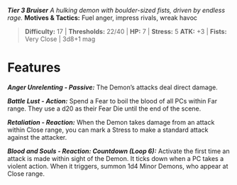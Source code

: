 ***Tier 3 Bruiser***
*A hulking demon with boulder-sized fists, driven by endless rage.*
**Motives & Tactics:** Fuel anger, impress rivals, wreak havoc

> **Difficulty:** 17 | **Thresholds:** 22/40 | **HP:** 7 | **Stress:** 5
> **ATK:** +3 | **Fists:** Very Close | 3d8+1 mag

# Features

***Anger Unrelenting - Passive:*** The Demon’s attacks deal direct damage.

***Battle Lust - Action:*** Spend a Fear to boil the blood of all PCs within Far range. They use a d20 as their Fear Die until the end of the scene.

***Retaliation - Reaction:*** When the Demon takes damage from an attack within Close range, you can mark a Stress to make a standard attack against the attacker.

***Blood and Souls - Reaction: Countdown (Loop 6):*** Activate the first time an attack is made within sight of the Demon. It ticks down when a PC takes a violent action. When it triggers, summon 1d4 Minor Demons, who appear at Close range.
